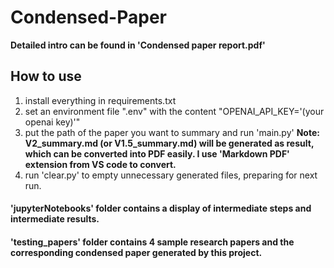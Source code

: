 # Condensed-Paper

__Detailed intro can be found in 'Condensed paper report.pdf'__


## How to use
1. install everything in requirements.txt
2. set an environment file ".env" with the content "OPENAI_API_KEY='(your openai key)'"
3. put the path of the paper you want to summary and run 'main.py'
   __Note: V2_summary.md (or V1.5_summary.md) will be generated as result, which can be converted into PDF easily. I use 'Markdown PDF' extension from VS code to convert.__
4. run 'clear.py' to empty unnecessary generated files, preparing for next run.

#### 'jupyterNotebooks' folder contains a display of intermediate steps and intermediate results.

#### 'testing_papers' folder contains 4 sample research papers and the corresponding condensed paper generated by this project.


